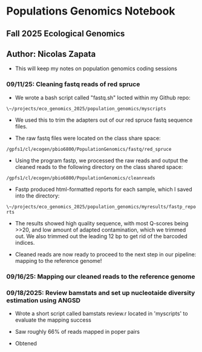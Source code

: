# Populations Genomics Notebook

## Fall 2025 Ecological Genomics

## Author: Nicolas Zapata

-   This will keep my notes on population genomics coding sessions

### 09/11/25: Cleaning fastq reads of red spruce

-   We wrote a bash script called "fastq.sh" locted within my Github repo:

`\~/projects/eco_genomics_2025/population_genomics/myscripts`

-   We used this to trim the adapters out of our red spruce fastq sequence files.

-   The raw fastq files were located on the class share space:

`/gpfs1/cl/ecogen/pbio6800/PopulationGenomics/fastq/red_spruce`

-   Using the program fastp, we processed the raw reads and output the cleaned reads to the following directory on the class shared space:

`/gpfs1/cl/ecogen/pbio6800/PopulationGenomics/cleanreads`

-   Fastp produced html-formatted reports for each sample, which I saved into the directory:

`\~/projects/eco_genomics_2025/population_genomics/myresults/fastp_reports`

-   The results showed high quality sequence, with most Q-scores being \>\>20, and low amount of adapted contamination, which we trimmed out. We also trimmed out the leading 12 bp to get rid of the barcoded indices.

-   Cleaned reads are now ready to proceed to the next step in our pipeline: mapping to the reference genome!

### 09/16/25: Mapping our cleaned reads to the reference genome

### 09/18/2025: Review bamstats and set up nucleotaide diversity estimation using ANGSD

-   Wrote a short script called bamstats review.r located in 'myscripts' to evaluate the mapping success

-    Saw roughly 66% of reads mapped in poper pairs

-   Obtened

